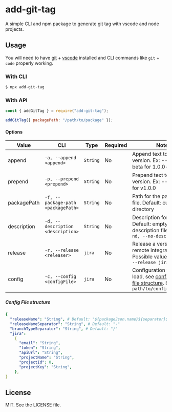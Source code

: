 # add-git-tag

A simple CLI and npm package to generate git tag with vscode and node projects.

## Usage

You will need to have [git](https://git-scm.com/downloads) + [vscode](https://code.visualstudio.com/Download) installed and CLI commands like `git` + `code` properly working.

### With CLI

```bash
$ npx add-git-tag
```

### With API

```js
const { addGitTag } = require("add-git-tag");

addGitTag({ packagePath: "/path/to/package" });
```

#### Options

| Value       | CLI                                | Type     | Required | Notes                                                                                                                                |
| ----------- | ---------------------------------- | -------- | -------- | ------------------------------------------------------------------------------------------------------------------------------------ |
| append      | `-a, --append <append>`            | `String` | No       | Append text to tag version. Ex: --append -beta for 1.0.0-beta                                                                        |
| prepend     | `-p, --prepend <prepend>`          | `String` | No       | Prepend text to tag version. Ex: --append v for v1.0.0                                                                               |
| packagePath | `-f, --package-path <packagePath>` | `String` | No       | Path for the package.json file. Default: current directory                                                                           |
| description | `-d, --description <description>`  | `String` | No       | Description for the tag. Default: empty. To skip description file on CLI: `-nd, --no-description`                                    |
| release     | `-r, --release <releaser>`         | `jira`   | No       | Release a version for remote integration. Possible values (jira). Ex: `--release jira`                                               |
| config      | `-c, --config <configFile>`        | `jira`   | No       | Configuration file path to load, see [configuration file structure](#config-file-structure). Ex: `--config path/to/config/file.json` |

##### Config File structure

```yaml
{
  "releaseName": "String", # Default: "${packageJson.name}${separator}${version}${separator}${branchType}"
  "releaseNameSeparator": "String", # Default: "-"
  "branchTypeSeparator": "String", # Default: "/"
  "jira":
    {
      "email": "String",
      "token": "String",
      "apiUrl": "String",
      "projectName": "String",
      "projectId": 0,
      "projectKey": "String",
    },
}
```

## License

MIT. See the LICENSE file.
